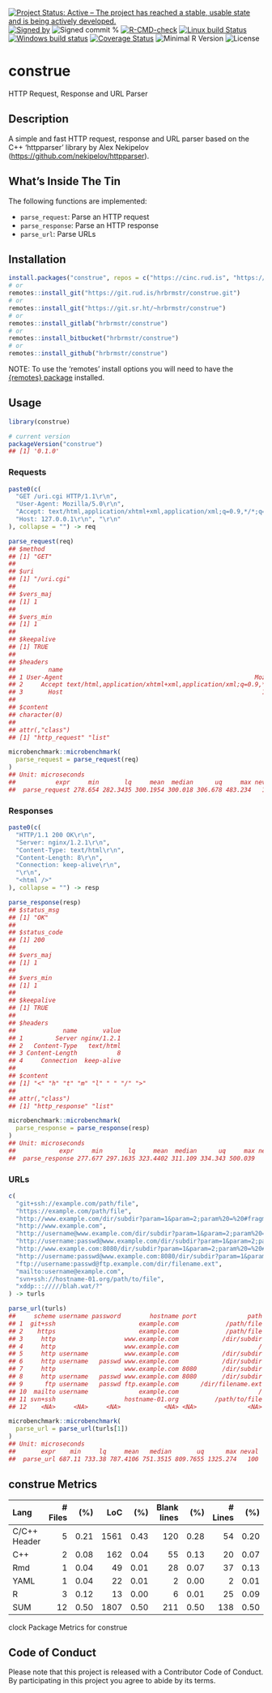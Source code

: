 
[![Project Status: Active – The project has reached a stable, usable
state and is being actively
developed.](https://www.repostatus.org/badges/latest/active.svg)](https://www.repostatus.org/#active)
[![Signed
by](https://img.shields.io/badge/Keybase-Verified-brightgreen.svg)](https://keybase.io/hrbrmstr)
![Signed commit
%](https://img.shields.io/badge/Signed_Commits-100%25-lightgrey.svg)
[![R-CMD-check](https://github.com/hrbrmstr/construe/workflows/R-CMD-check/badge.svg)](https://github.com/hrbrmstr/construe/actions?query=workflow%3AR-CMD-check)
[![Linux build
Status](https://travis-ci.org/hrbrmstr/construe.svg?branch=master)](https://travis-ci.org/hrbrmstr/construe)
[![Windows build
status](https://ci.appveyor.com/api/projects/status/github/hrbrmstr/construe?svg=true)](https://ci.appveyor.com/project/hrbrmstr/construe)
[![Coverage
Status](https://codecov.io/gh/hrbrmstr/construe/branch/master/graph/badge.svg)](https://codecov.io/gh/hrbrmstr/construe)
![Minimal R
Version](https://img.shields.io/badge/R%3E%3D-3.6.0-blue.svg)
![License](https://img.shields.io/badge/License-MIT-blue.svg)

# construe

HTTP Request, Response and URL Parser

## Description

A simple and fast HTTP request, response and URL parser based on the C++
‘httpparser’ library by Alex Nekipelov
(<https://github.com/nekipelov/httpparser>).

## What’s Inside The Tin

The following functions are implemented:

  - `parse_request`: Parse an HTTP request
  - `parse_response`: Parse an HTTP response
  - `parse_url`: Parse URLs

## Installation

``` r
install.packages("construe", repos = c("https://cinc.rud.is", "https://cloud.r-project.org/"))
# or
remotes::install_git("https://git.rud.is/hrbrmstr/construe.git")
# or
remotes::install_git("https://git.sr.ht/~hrbrmstr/construe")
# or
remotes::install_gitlab("hrbrmstr/construe")
# or
remotes::install_bitbucket("hrbrmstr/construe")
# or
remotes::install_github("hrbrmstr/construe")
```

NOTE: To use the ‘remotes’ install options you will need to have the
[{remotes} package](https://github.com/r-lib/remotes) installed.

## Usage

``` r
library(construe)

# current version
packageVersion("construe")
## [1] '0.1.0'
```

### Requests

``` r
paste0(c(
  "GET /uri.cgi HTTP/1.1\r\n",
  "User-Agent: Mozilla/5.0\r\n",
  "Accept: text/html,application/xhtml+xml,application/xml;q=0.9,*/*;q=0.8\r\n",
  "Host: 127.0.0.1\r\n", "\r\n"
), collapse = "") -> req

parse_request(req)
## $method
## [1] "GET"
## 
## $uri
## [1] "/uri.cgi"
## 
## $vers_maj
## [1] 1
## 
## $vers_min
## [1] 1
## 
## $keepalive
## [1] TRUE
## 
## $headers
##         name                                                           value
## 1 User-Agent                                                     Mozilla/5.0
## 2     Accept text/html,application/xhtml+xml,application/xml;q=0.9,*/*;q=0.8
## 3       Host                                                       127.0.0.1
## 
## $content
## character(0)
## 
## attr(,"class")
## [1] "http_request" "list"

microbenchmark::microbenchmark(
  parse_request = parse_request(req)
)
## Unit: microseconds
##           expr     min       lq     mean  median      uq     max neval
##  parse_request 278.654 282.3435 300.1954 300.018 306.678 483.234   100
```

### Responses

``` r
paste0(c(
  "HTTP/1.1 200 OK\r\n",
  "Server: nginx/1.2.1\r\n",
  "Content-Type: text/html\r\n",
  "Content-Length: 8\r\n",
  "Connection: keep-alive\r\n",
  "\r\n",
  "<html />"
), collapse = "") -> resp

parse_response(resp)
## $status_msg
## [1] "OK"
## 
## $status_code
## [1] 200
## 
## $vers_maj
## [1] 1
## 
## $vers_min
## [1] 1
## 
## $keepalive
## [1] TRUE
## 
## $headers
##             name       value
## 1         Server nginx/1.2.1
## 2   Content-Type   text/html
## 3 Content-Length           8
## 4     Connection  keep-alive
## 
## $content
## [1] "<" "h" "t" "m" "l" " " "/" ">"
## 
## attr(,"class")
## [1] "http_response" "list"

microbenchmark::microbenchmark(
  parse_response = parse_response(resp)
)
## Unit: microseconds
##            expr     min       lq     mean  median      uq     max neval
##  parse_response 277.677 297.1635 323.4402 311.109 334.343 500.039   100
```

### URLs

``` r
c(
  "git+ssh://example.com/path/file",
  "https://example.com/path/file",
  "http://www.example.com/dir/subdir?param=1&param=2;param%20=%20#fragment",
  "http://www.example.com",
  "http://username@www.example.com/dir/subdir?param=1&param=2;param%20=%20#fragment",
  "http://username:passwd@www.example.com/dir/subdir?param=1&param=2;param%20=%20#fragment",
  "http://www.example.com:8080/dir/subdir?param=1&param=2;param%20=%20#fragment",
  "http://username:passwd@www.example.com:8080/dir/subdir?param=1&param=2;param%20=%20#fragment",
  "ftp://username:passwd@ftp.example.com/dir/filename.ext",
  "mailto:username@example.com",
  "svn+ssh://hostname-01.org/path/to/file",
  "xddp::://///blah.wat/?"
) -> turls

parse_url(turls)
##     scheme username password        hostname port              path                        query fragment
## 1  git+ssh                       example.com             /path/file                                      
## 2    https                       example.com             /path/file                                      
## 3     http                   www.example.com            /dir/subdir param=1&param=2;param%20=%20 fragment
## 4     http                   www.example.com                      /                                      
## 5     http username          www.example.com            /dir/subdir param=1&param=2;param%20=%20 fragment
## 6     http username   passwd www.example.com            /dir/subdir param=1&param=2;param%20=%20 fragment
## 7     http                   www.example.com 8080       /dir/subdir param=1&param=2;param%20=%20 fragment
## 8     http username   passwd www.example.com 8080       /dir/subdir param=1&param=2;param%20=%20 fragment
## 9      ftp username   passwd ftp.example.com      /dir/filename.ext                                      
## 10  mailto username              example.com                      /                                      
## 11 svn+ssh                   hostname-01.org          /path/to/file                                      
## 12    <NA>     <NA>     <NA>            <NA> <NA>              <NA>                         <NA>     <NA>

microbenchmark::microbenchmark(
  parse_url = parse_url(turls[1])
)
## Unit: microseconds
##       expr    min     lq     mean   median       uq      max neval
##  parse_url 687.11 733.38 787.4106 751.3515 809.7655 1325.274   100
```

## construe Metrics

| Lang         | \# Files |  (%) |  LoC |  (%) | Blank lines |  (%) | \# Lines |  (%) |
| :----------- | -------: | ---: | ---: | ---: | ----------: | ---: | -------: | ---: |
| C/C++ Header |        5 | 0.21 | 1561 | 0.43 |         120 | 0.28 |       54 | 0.20 |
| C++          |        2 | 0.08 |  162 | 0.04 |          55 | 0.13 |       20 | 0.07 |
| Rmd          |        1 | 0.04 |   49 | 0.01 |          28 | 0.07 |       37 | 0.13 |
| YAML         |        1 | 0.04 |   22 | 0.01 |           2 | 0.00 |        2 | 0.01 |
| R            |        3 | 0.12 |   13 | 0.00 |           6 | 0.01 |       25 | 0.09 |
| SUM          |       12 | 0.50 | 1807 | 0.50 |         211 | 0.50 |      138 | 0.50 |

clock Package Metrics for construe

## Code of Conduct

Please note that this project is released with a Contributor Code of
Conduct. By participating in this project you agree to abide by its
terms.
